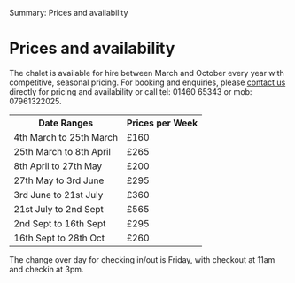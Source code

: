 Summary: Prices and availability

# Prices and availability

The chalet is available for hire between March and October every year with competitive, seasonal pricing. For booking and enquiries, please [contact us](/contact-us) directly for pricing and availability or call tel: 01460 65343 or mob: 07961322025.

<table border="0" cellspacing="0" cellpadding="0">
  <tr><th class='first'>Date Ranges</th><th>Prices per Week</th></tr>
  <tr><td class='first'>4th March to 25th March</td><td>£160</td></tr>
  <tr><td class='first'>25th March to 8th April</td><td>£265</td></tr>
  <tr><td class='first'>8th April to 27th May</td><td>£200</td></tr>
  <tr><td class='first'>27th May to 3rd June</td><td>£295</td></tr>
  <tr><td class='first'>3rd June to 21st July</td><td>£360</td></tr>
  <tr><td class='first'>21st July to 2nd Sept</td><td>£565</td></tr>
  <tr><td class='first'>2nd Sept to 16th Sept</td><td>£295</td></tr>
  <tr><td class='first'>16th Sept to 28th Oct</td><td>£260</td></tr>
</table>

The change over day for checking in/out is Friday, with checkout at 11am and checkin at 3pm.
